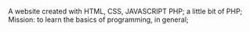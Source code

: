 A website created with HTML, CSS, JAVASCRIPT PHP; a little bit of PHP;
Mission: to learn the basics of programming, in general;

